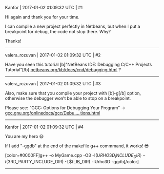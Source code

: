 Kanfor | 2017-01-02 01:09:32 UTC | #1

Hi again and thank you for your time.

I can compile a new project perfectly in Netbeans, but when I put a breakpoint for debug, the code not stop there. Why?

Thanks!

-------------------------

valera_rozuvan | 2017-01-02 01:09:32 UTC | #2

Have you seen this tutorial [b]"NetBeans IDE: Debugging C/C++ Projects Tutorial"[/b] [netbeans.org/kb/docs/cnd/debugging.html](https://netbeans.org/kb/docs/cnd/debugging.html) ?

-------------------------

valera_rozuvan | 2017-01-02 01:09:32 UTC | #3

Also, make sure that you compile your project with [b]-g[/b] option, otherwise the debugger won't be able to stop on a breakpoint.

Please see: "GCC: Options for Debugging Your Program" -> [gcc.gnu.org/onlinedocs/gcc/Debu ... tions.html](https://gcc.gnu.org/onlinedocs/gcc/Debugging-Options.html)

-------------------------

Kanfor | 2017-01-02 01:09:32 UTC | #4

You are my hero  :smiley: 

If I add "-ggdb" at the end of the makefile g++ commmand, it works!  :sunglasses: 

[color=#0000FF]g++ -o MyGame.cpp -O3 -I$(URHO3D_INCLUDE_DIR) -I$(3RD_PARTY_INCLUDE_DIR) -L$(LIB_DIR) -lUrho3D -ggdb[/color]

-------------------------

